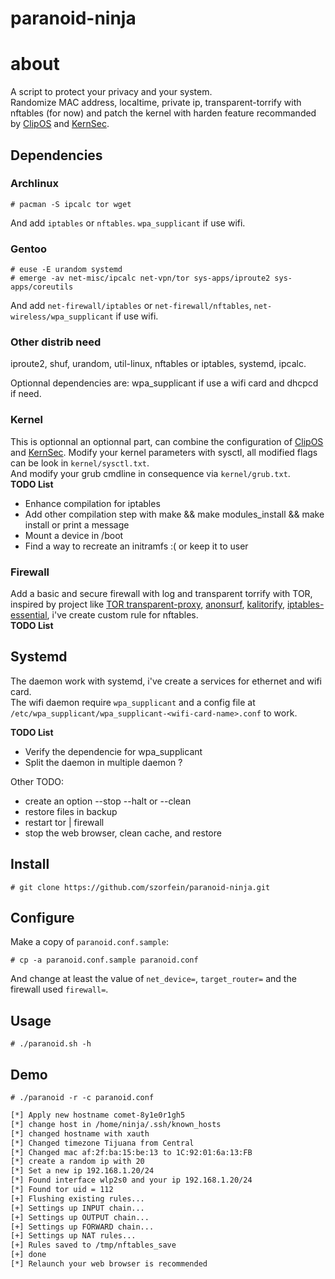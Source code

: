 # paranoid-ninja

# about 

A script to protect your privacy and your system.    
Randomize MAC address, localtime, private ip, transparent-torrify with nftables (for now) and patch the kernel with harden feature recommanded by [ClipOS](https://docs.clip-os.org/clipos/kernel.html) and [KernSec](https://kernsec.org/wiki/index.php/Kernel_Self_Protection_Project/Recommended_Settings).

## Dependencies

### Archlinux
    
    # pacman -S ipcalc tor wget

And add `iptables` or `nftables`. `wpa_supplicant` if use wifi.

### Gentoo

    # euse -E urandom systemd
    # emerge -av net-misc/ipcalc net-vpn/tor sys-apps/iproute2 sys-apps/coreutils 

And add `net-firewall/iptables` or `net-firewall/nftables`, `net-wireless/wpa_supplicant` if use wifi.

### Other distrib need

iproute2, shuf, urandom, util-linux, nftables or iptables, systemd, ipcalc.  

Optionnal dependencies are: wpa_supplicant if use a wifi card and dhcpcd if need.

### Kernel
This is optionnal an optionnal part, can combine the configuration of [ClipOS](https://docs.clip-os.org/clipos/kernel.html) and [KernSec](https://kernsec.org/wiki/index.php/Kernel_Self_Protection_Project/Recommended_Settings). 
Modify your kernel parameters with sysctl, all modified flags can be look in `kernel/sysctl.txt`.  
And modify your grub cmdline in consequence via `kernel/grub.txt`.  
**TODO List** 
+ Enhance compilation for iptables
+ Add other compilation step with make && make modules_install && make install or print a message
+ Mount a device in /boot 
+ Find a way to recreate an initramfs :( or keep it to user

### Firewall
Add a basic and secure firewall with log and transparent torrify with TOR, inspired by project like [TOR transparent-proxy](https://trac.torproject.org/projects/tor/wiki/doc/TransparentProxy), [anonsurf](https://github.com/ParrotSec/anonsurf), [kalitorify](https://github.com/brainfucksec/kalitorify.git), [iptables-essential](https://github.com/trimstray/iptables-essentials), i've create custom rule for nftables.  
**TODO List** 

## Systemd
The daemon work with systemd, i've create a services for ethernet and wifi card.  
The wifi daemon require `wpa_supplicant` and a config file at `/etc/wpa_supplicant/wpa_supplicant-<wifi-card-name>.conf` to work.  

**TODO List**
+ Verify the dependencie for wpa_supplicant 
+ Split the daemon in multiple daemon ?

Other TODO:
+ create an option --stop --halt or --clean
+ restore files in backup
+ restart tor | firewall 
+ stop the web browser, clean cache, and restore

## Install

    # git clone https://github.com/szorfein/paranoid-ninja.git

## Configure

Make a copy of `paranoid.conf.sample`:

    # cp -a paranoid.conf.sample paranoid.conf

And change at least the value of `net_device=`, `target_router=` and the firewall used `firewall=`.

## Usage

    # ./paranoid.sh -h

## Demo

    # ./paranoid -r -c paranoid.conf

```txt
[*] Apply new hostname comet-8y1e0r1gh5
[*] change host in /home/ninja/.ssh/known_hosts
[*] changed hostname with xauth
[*] Changed timezone Tijuana from Central
[*] Changed mac af:2f:ba:15:be:13 to 1C:92:01:6a:13:FB
[*] create a random ip with 20
[*] Set a new ip 192.168.1.20/24
[*] Found interface wlp2s0 and your ip 192.168.1.20/24
[*] Found tor uid = 112
[+] Flushing existing rules...
[+] Settings up INPUT chain...
[+] Settings up OUTPUT chain...
[+] Settings up FORWARD chain...
[+] Settings up NAT rules...
[+] Rules saved to /tmp/nftables_save
[+] done
[*] Relaunch your web browser is recommended
```
